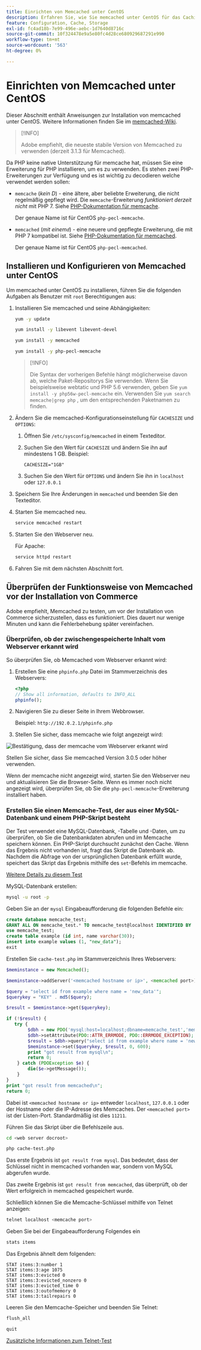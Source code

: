 ```yaml
---
title: Einrichten von Memcached unter CentOS
description: Erfahren Sie, wie Sie memcached unter CentOS für das Caching in Adobe Commerce installieren und konfigurieren. Erfahren Sie mehr über Setup-Anweisungen und Optimierungstipps.
feature: Configuration, Cache, Storage
exl-id: fc4ad18b-7e99-496e-aebc-1d7640d8716c
source-git-commit: 10f324478e9a5e80fc4d28ce680929687291e990
workflow-type: tm+mt
source-wordcount: '563'
ht-degree: 0%

---
```


# Einrichten von Memcached unter CentOS

Dieser Abschnitt enthält Anweisungen zur Installation von memcached unter CentOS. Weitere Informationen finden Sie im [memcached-Wiki](https://github.com/memcached/old-wiki).

>[!INFO]
>
>Adobe empfiehlt, die neueste stabile Version von Memcached zu verwenden (derzeit 3.1.3 für Memcached).

Da PHP keine native Unterstützung für memcache hat, müssen Sie eine Erweiterung für PHP installieren, um es zu verwenden. Es stehen zwei PHP-Erweiterungen zur Verfügung und es ist wichtig zu decodieren welche verwendet werden sollen:

- `memcache` (_kein D_) - eine ältere, aber beliebte Erweiterung, die nicht regelmäßig gepflegt wird.
Die `memcache`-Erweiterung _funktioniert derzeit nicht_ mit PHP 7. Siehe [PHP-Dokumentation für memcache](https://www.php.net/manual/en/book.memcache.php).

  Der genaue Name ist für CentOS `php-pecl-memcache`.

- `memcached` (_mit einem`d`_) - eine neuere und gepflegte Erweiterung, die mit PHP 7 kompatibel ist. Siehe [PHP-Dokumentation für memcached](https://www.php.net/manual/en/book.memcached.php).

  Der genaue Name ist für CentOS `php-pecl-memcached`.

## Installieren und Konfigurieren von Memcached unter CentOS

Um memcached unter CentOS zu installieren, führen Sie die folgenden Aufgaben als Benutzer mit `root` Berechtigungen aus:

1. Installieren Sie memcached und seine Abhängigkeiten:

   ```bash
   yum -y update
   ```

   ```bash
   yum install -y libevent libevent-devel
   ```

   ```bash
   yum install -y memcached
   ```

   ```bash
   yum install -y php-pecl-memcache
   ```

   >[!INFO]
   >
   >Die Syntax der vorherigen Befehle hängt möglicherweise davon ab, welche Paket-Repositorys Sie verwenden. Wenn Sie beispielsweise webtatic und PHP 5.6 verwenden, geben Sie `yum install -y php56w-pecl-memcache` ein. Verwenden Sie `yum search memcache|grep php` , um den entsprechenden Paketnamen zu finden.


1. Ändern Sie die memcached-Konfigurationseinstellung für `CACHESIZE` und `OPTIONS`:

   1. Öffnen Sie `/etc/sysconfig/memcached` in einem Texteditor.
   1. Suchen Sie den Wert für `CACHESIZE` und ändern Sie ihn auf mindestens 1 GB. Beispiel:

      ```config
      CACHESIZE="1GB"
      ```

   1. Suchen Sie den Wert für `OPTIONS` und ändern Sie ihn in `localhost` oder `127.0.0.1`

1. Speichern Sie Ihre Änderungen in `memcached` und beenden Sie den Texteditor.
1. Starten Sie memcached neu.

   ```bash
   service memcached restart
   ```

1. Starten Sie den Webserver neu.

   Für Apache:

   ```bash
   service httpd restart
   ```

1. Fahren Sie mit dem nächsten Abschnitt fort.

## Überprüfen der Funktionsweise von Memcached vor der Installation von Commerce

Adobe empfiehlt, Memcached zu testen, um vor der Installation von Commerce sicherzustellen, dass es funktioniert. Dies dauert nur wenige Minuten und kann die Fehlerbehebung später vereinfachen.

### Überprüfen, ob der zwischengespeicherte Inhalt vom Webserver erkannt wird

So überprüfen Sie, ob Memcached vom Webserver erkannt wird:

1. Erstellen Sie eine `phpinfo.php` Datei im Stammverzeichnis des Webservers:

   ```php
   <?php
   // Show all information, defaults to INFO_ALL
   phpinfo();
   ```

1. Navigieren Sie zu dieser Seite in Ihrem Webbrowser.

   Beispiel: `http://192.0.2.1/phpinfo.php`

1. Stellen Sie sicher, dass memcache wie folgt angezeigt wird:

![Bestätigung, dass der memcache vom Webserver erkannt wird](../../assets/configuration/memcache.png)

Stellen Sie sicher, dass Sie memcached Version 3.0.5 oder höher verwenden.

Wenn der memcache nicht angezeigt wird, starten Sie den Webserver neu und aktualisieren Sie die Browser-Seite. Wenn es immer noch nicht angezeigt wird, überprüfen Sie, ob Sie die `php-pecl-memcache`-Erweiterung installiert haben.

### Erstellen Sie einen Memcache-Test, der aus einer MySQL-Datenbank und einem PHP-Skript besteht

Der Test verwendet eine MySQL-Datenbank, -Tabelle und -Daten, um zu überprüfen, ob Sie die Datenbankdaten abrufen und im Memcache speichern können. Ein PHP-Skript durchsucht zunächst den Cache. Wenn das Ergebnis nicht vorhanden ist, fragt das Skript die Datenbank ab. Nachdem die Abfrage von der ursprünglichen Datenbank erfüllt wurde, speichert das Skript das Ergebnis mithilfe des `set`-Befehls im memcache.

[Weitere Details zu diesem Test](https://www.digitalocean.com/community/tutorials/how-to-install-and-use-memcache-on-ubuntu-12-04)

MySQL-Datenbank erstellen:

```bash
mysql -u root -p
```

Geben Sie an der `mysql` Eingabeaufforderung die folgenden Befehle ein:

```sql
create database memcache_test;
GRANT ALL ON memcache_test.* TO memcache_test@localhost IDENTIFIED BY 'memcache_test';
use memcache_test;
create table example (id int, name varchar(30));
insert into example values (1, "new_data");
exit
```

Erstellen Sie `cache-test.php` im Stammverzeichnis Ihres Webservers:

```php
$meminstance = new Memcached();

$meminstance->addServer('<memcached hostname or ip>', <memcached port>);

$query = "select id from example where name = 'new_data'";
$querykey = "KEY" . md5($query);

$result = $meminstance->get($querykey);

if (!$result) {
   try {
        $dbh = new PDO('mysql:host=localhost;dbname=memcache_test','memcache_test','memcache_test');
        $dbh->setAttribute(PDO::ATTR_ERRMODE, PDO::ERRMODE_EXCEPTION);
        $result = $dbh->query("select id from example where name = 'new_data'")->fetch();
        $meminstance->set($querykey, $result, 0, 600);
        print "got result from mysql\n";
        return 0;
    } catch (PDOException $e) {
        die($e->getMessage());
    }
}
print "got result from memcached\n";
return 0;
```

Dabei ist `<memcached hostname or ip>` entweder `localhost`, `127.0.0.1` oder der Hostname oder die IP-Adresse des Memcaches. Der `<memcached port>` ist der Listen-Port. Standardmäßig ist dies `11211`.

Führen Sie das Skript über die Befehlszeile aus.

```bash
cd <web server docroot>
```

```bash
php cache-test.php
```

Das erste Ergebnis ist `got result from mysql`. Das bedeutet, dass der Schlüssel nicht in memcached vorhanden war, sondern von MySQL abgerufen wurde.

Das zweite Ergebnis ist `got result from memcached`, das überprüft, ob der Wert erfolgreich in memcached gespeichert wurde.

Schließlich können Sie die Memcache-Schlüssel mithilfe von Telnet anzeigen:

```bash
telnet localhost <memcache port>
```

Geben Sie bei der Eingabeaufforderung Folgendes ein

```bash
stats items
```

Das Ergebnis ähnelt dem folgenden:

```
STAT items:3:number 1
STAT items:3:age 1075
STAT items:3:evicted 0
STAT items:3:evicted_nonzero 0
STAT items:3:evicted_time 0
STAT items:3:outofmemory 0
STAT items:3:tailrepairs 0
```

Leeren Sie den Memcache-Speicher und beenden Sie Telnet:

```bash
flush_all
```

```bash
quit
```

[Zusätzliche Informationen zum Telnet-Test](https://darkcoding.net/software/memcached-list-all-keys/)
